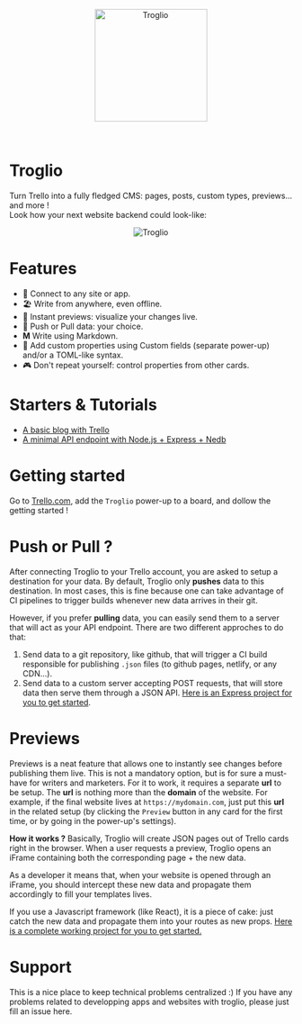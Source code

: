 <p align="center">
    <img src="https://troglio.com/img/troglio-logo.png" width="200" height="200" alt="Troglio" />
</p>
<br />

# Troglio

Turn Trello into a fully fledged CMS: pages, posts, custom types, previews... and more !
<br />
Look how your next website backend could look-like:
<br />
<p align="center">
    <img src="https://troglio.com/img/trello-blog-board.png" alt="Troglio" />
</p>

# Features
- :electric_plug: Connect to any site or app.
- :beach_umbrella: Write from anywhere, even offline.
- :mag_right: Instant previews: visualize your changes live.
- :arrows_counterclockwise: Push or Pull data: your choice.
- **M** Write using Markdown.
- :bookmark: Add custom properties using Custom fields (separate power-up) and/or a TOML-like syntax.
- :video_game: Don't repeat yourself: control properties from other cards.

# Starters & Tutorials

- [A basic blog with Trello](https://github.com/Troglio/troglio-starter-preact-static)
- [A minimal API endpoint with Node.js + Express + Nedb](https://github.com/Troglio/express-nedb-endpoint)


# Getting started

Go to [Trello.com](https://trello.com), add the `Troglio` power-up to a board, and dollow the getting started !


# Push or Pull ?

After connecting Troglio to your Trello account, you are asked to setup a destination for your data. By default, Troglio only **pushes** data to this destination. In most cases, this is fine because one can take advantage of CI pipelines to trigger builds whenever new data arrives in their git.

However, if you prefer **pulling** data, you can easily send them to a server that will act as your API endpoint. There are two different approches to do that:
1. Send data to a git repository, like github, that will trigger a CI build responsible for publishing `.json` files (to github pages, netlify, or any CDN...).
2. Send data to a custom server accepting POST requests, that will store data then serve them through a JSON API. [Here is an Express project for you to get started](https://github.com/Troglio/express-nedb-endpoint).

# Previews

Previews is a neat feature that allows one to instantly see changes before publishing them live. This is not a mandatory option, but is for sure a must-have for writers and marketers. For it to work, it requires a separate **url** to be setup. The **url** is nothing more than the **domain** of the website. For example, if the final website lives at `https://mydomain.com`, just put this **url** in the related setup (by clicking the `Preview` button in any card for the first time, or by going in the power-up's settings).

**How it works ?**
Basically, Troglio will create JSON pages out of Trello cards right in the browser. When a user requests a preview, Troglio opens an iFrame containing both the corresponding page + the new data.

As a developer it means that, when your website is opened through an iFrame, you should intercept these new data and propagate them accordingly to fill your templates lives.

If you use a Javascript framework (like React), it is a piece of cake: just catch the new data and propagate them into your routes as new props. [Here is a complete working project for you to get started.](https://github.com/Troglio/troglio-starter-preact-static)


# Support
This is a nice place to keep technical problems centralized :)
If you have any problems related to developping apps and websites with troglio, please just fill an issue here.

